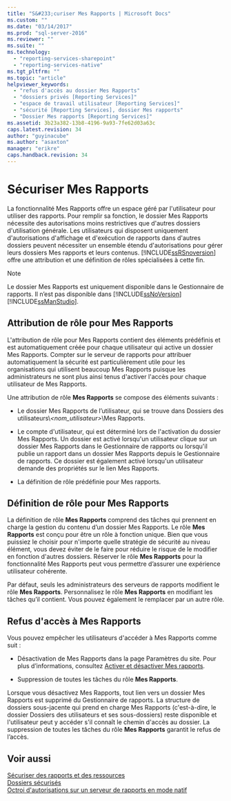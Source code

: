 ```yaml
---
title: "S&#233;curiser Mes Rapports | Microsoft Docs"
ms.custom: ""
ms.date: "03/14/2017"
ms.prod: "sql-server-2016"
ms.reviewer: ""
ms.suite: ""
ms.technology: 
  - "reporting-services-sharepoint"
  - "reporting-services-native"
ms.tgt_pltfrm: ""
ms.topic: "article"
helpviewer_keywords: 
  - "refus d'accès au dossier Mes Rapports"
  - "dossiers privés [Reporting Services]"
  - "espace de travail utilisateur [Reporting Services]"
  - "sécurité [Reporting Services], dossier Mes rapports"
  - "Dossier Mes rapports [Reporting Services]"
ms.assetid: 3b23a382-13b8-4196-9a93-7fe62d03a63c
caps.latest.revision: 34
author: "guyinacube"
ms.author: "asaxton"
manager: "erikre"
caps.handback.revision: 34
---
```

# S&#233;curiser Mes Rapports
  La fonctionnalité Mes Rapports offre un espace géré par l'utilisateur pour utiliser des rapports. Pour remplir sa fonction, le dossier Mes Rapports nécessite des autorisations moins restrictives que d'autres dossiers d'utilisation générale. Les utilisateurs qui disposent uniquement d'autorisations d'affichage et d'exécution de rapports dans d'autres dossiers peuvent nécessiter un ensemble étendu d'autorisations pour gérer leurs dossiers Mes rapports et leurs contenus. [!INCLUDE[ssRSnoversion](../../includes/ssrsnoversion-md.md)] offre une attribution et une définition de rôles spécialisées à cette fin.  
  
> [!NOTE]  
>  Le dossier Mes Rapports est uniquement disponible dans le Gestionnaire de rapports. Il n’est pas disponible dans [!INCLUDE[ssNoVersion](../../includes/ssnoversion-md.md)][!INCLUDE[ssManStudio](../../includes/ssmanstudio-md.md)].  
  
## Attribution de rôle pour Mes Rapports  
 L'attribution de rôle pour Mes Rapports contient des éléments prédéfinis et est automatiquement créée pour chaque utilisateur qui active un dossier Mes Rapports. Compter sur le serveur de rapports pour attribuer automatiquement la sécurité est particulièrement utile pour les organisations qui utilisent beaucoup Mes Rapports puisque les administrateurs ne sont plus ainsi tenus d'activer l'accès pour chaque utilisateur de Mes Rapports.  
  
 Une attribution de rôle **Mes Rapports** se compose des éléments suivants :  
  
-   Le dossier Mes Rapports de l’utilisateur, qui se trouve dans Dossiers des utilisateurs\\*\<nom_utilisateur>*\Mes Rapports.  
  
-   Le compte d'utilisateur, qui est déterminé lors de l'activation du dossier Mes Rapports. Un dossier est activé lorsqu'un utilisateur clique sur un dossier Mes Rapports dans le Gestionnaire de rapports ou lorsqu'il publie un rapport dans un dossier Mes Rapports depuis le Gestionnaire de rapports. Ce dossier est également activé lorsqu'un utilisateur demande des propriétés sur le lien Mes Rapports.  
  
-   La définition de rôle prédéfinie pour Mes rapports.  
  
## Définition de rôle pour Mes Rapports  
 La définition de rôle **Mes Rapports** comprend des tâches qui prennent en charge la gestion du contenu d’un dossier Mes Rapports. Le rôle **Mes Rapports** est conçu pour être un rôle à fonction unique. Bien que vous puissiez le choisir pour n'importe quelle stratégie de sécurité au niveau élément, vous devez éviter de le faire pour réduire le risque de le modifier en fonction d'autres dossiers. Réserver le rôle **Mes Rapports** pour la fonctionnalité Mes Rapports peut vous permettre d’assurer une expérience utilisateur cohérente.  
  
 Par défaut, seuls les administrateurs des serveurs de rapports modifient le rôle **Mes Rapports**. Personnalisez le rôle **Mes Rapports** en modifiant les tâches qu’il contient. Vous pouvez également le remplacer par un autre rôle.  
  
## Refus d'accès à Mes Rapports  
 Vous pouvez empêcher les utilisateurs d'accéder à Mes Rapports comme suit :  
  
-   Désactivation de Mes Rapports dans la page Paramètres du site. Pour plus d’informations, consultez [Activer et désactiver Mes rapports](../../reporting-services/report-server/enable-and-disable-my-reports.md).  
  
-   Suppression de toutes les tâches du rôle **Mes Rapports**.  
  
 Lorsque vous désactivez Mes Rapports, tout lien vers un dossier Mes Rapports est supprimé du Gestionnaire de rapports. La structure de dossiers sous-jacente qui prend en charge Mes Rapports (c'est-à-dire, le dossier Dossiers des utilisateurs et ses sous-dossiers) reste disponible et l'utilisateur peut y accéder s'il connaît le chemin d'accès au dossier. La suppression de toutes les tâches du rôle **Mes Rapports** garantit le refus de l’accès.  
  
## Voir aussi  
 [Sécuriser des rapports et des ressources](../../reporting-services/security/secure-reports-and-resources.md)   
 [Dossiers sécurisés](../../reporting-services/security/secure-folders.md)   
 [Octroi d'autorisations sur un serveur de rapports en mode natif](../../reporting-services/security/granting-permissions-on-a-native-mode-report-server.md)  
  
  